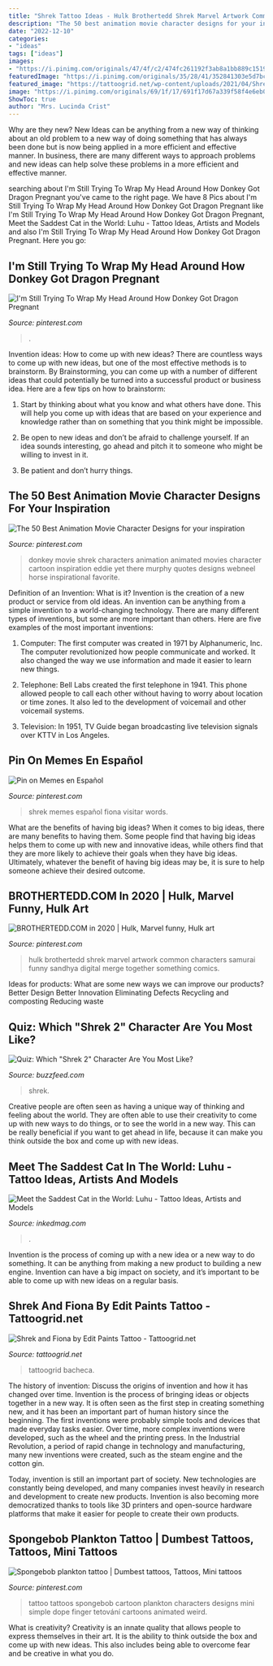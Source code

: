 ```yaml
---
title: "Shrek Tattoo Ideas - Hulk Brothertedd Shrek Marvel Artwork Common Characters Samurai Funny Sandhya Digital Merge Together Something Comics"
description: "The 50 best animation movie character designs for your inspiration"
date: "2022-12-10"
categories:
- "ideas"
tags: ["ideas"]
images:
- "https://i.pinimg.com/originals/47/4f/c2/474fc261192f3ab8a1bb889c1519a880.jpg"
featuredImage: "https://i.pinimg.com/originals/35/28/41/352841303e5d7bc2469b37dbdda42069.jpg"
featured_image: "https://tattoogrid.net/wp-content/uploads/2021/04/Shrek-and-Fiona-by-Edit-Paints-Tattoo.jpg"
image: "https://i.pinimg.com/originals/69/1f/17/691f17d67a339f58f4e6eb0b9dd69103.jpg"
ShowToc: true
author: "Mrs. Lucinda Crist"
---
```



Why are they new?
New Ideas can be anything from a new way of thinking about an old problem to a new way of doing something that has always been done but is now being applied in a more efficient and effective manner. In business, there are many different ways to approach problems and new ideas can help solve these problems in a more efficient and effective manner.

	

		
searching about I&#039;m Still Trying To Wrap My Head Around How Donkey Got Dragon Pregnant you've came to the right page. We have 8 Pics about I&#039;m Still Trying To Wrap My Head Around How Donkey Got Dragon Pregnant like I&#039;m Still Trying To Wrap My Head Around How Donkey Got Dragon Pregnant, Meet the Saddest Cat in the World: Luhu - Tattoo Ideas, Artists and Models and also I&#039;m Still Trying To Wrap My Head Around How Donkey Got Dragon Pregnant. Here you go:
		
    
## I&#039;m Still Trying To Wrap My Head Around How Donkey Got Dragon Pregnant

<img loading=lazy src="https://i.pinimg.com/originals/69/1f/17/691f17d67a339f58f4e6eb0b9dd69103.jpg" onerror="this.onerror=null;this.src='https://tse2.mm.bing.net/th?id=OIP.c_rlCx2uTHfl0nev4rvYcAHaE7&amp;pid=15.1';" alt="I&#039;m Still Trying To Wrap My Head Around How Donkey Got Dragon Pregnant">

_Source: pinterest.com_

>. 

	

Invention ideas: How to come up with new ideas?
There are countless ways to come up with new ideas, but one of the most effective methods is to brainstorm. By Brainstorming, you can come up with a number of different ideas that could potentially be turned into a successful product or business idea. Here are a few tips on how to brainstorm:
1. Start by thinking about what you know and what others have done. This will help you come up with ideas that are based on your experience and knowledge rather than on something that you think might be impossible.

2. Be open to new ideas and don’t be afraid to challenge yourself. If an idea sounds interesting, go ahead and pitch it to someone who might be willing to invest in it.

3. Be patient and don’t hurry things.

    
## The 50 Best Animation Movie Character Designs For Your Inspiration

<img loading=lazy src="https://i.pinimg.com/originals/35/28/41/352841303e5d7bc2469b37dbdda42069.jpg" onerror="this.onerror=null;this.src='https://tse3.mm.bing.net/th?id=OIP.mbCA0aPlaoCeEe_6GyYvdgHaE-&amp;pid=15.1';" alt="The 50 Best Animation Movie Character Designs for your inspiration">

_Source: pinterest.com_

>donkey movie shrek characters animation animated movies character cartoon inspiration eddie yet there murphy quotes designs webneel horse inspirational favorite. 

	

Definition of an Invention: What is it?
Invention is the creation of a new product or service from old ideas. An invention can be anything from a simple invention to a world-changing technology. There are many different types of inventions, but some are more important than others. Here are five examples of the most important inventions: 
1) Computer: The first computer was created in 1971 by Alphanumeric, Inc. The computer revolutionized how people communicate and worked. It also changed the way we use information and made it easier to learn new things.

2) Telephone: Bell Labs created the first telephone in 1941. This phone allowed people to call each other without having to worry about location or time zones. It also led to the development of voicemail and other voicemail systems.

3) Television: In 1951, TV Guide began broadcasting live television signals over KTTV in Los Angeles.

    
## Pin On Memes En Español

<img loading=lazy src="https://i.pinimg.com/736x/a7/9b/e4/a79be4defd607a2c17924caa6631084c.jpg" onerror="this.onerror=null;this.src='https://tse1.mm.bing.net/th?id=OIP.wn3VDUVeHlk5Lp39O6rzuAHaNK&amp;pid=15.1';" alt="Pin on Memes en Español">

_Source: pinterest.com_

>shrek memes español fiona visitar words. 

	

What are the benefits of having big ideas?
When it comes to big ideas, there are many benefits to having them. Some people find that having big ideas helps them to come up with new and innovative ideas, while others find that they are more likely to achieve their goals when they have big ideas. Ultimately, whatever the benefit of having big ideas may be, it is sure to help someone achieve their desired outcome.

    
## BROTHERTEDD.COM In 2020 | Hulk, Marvel Funny, Hulk Art

<img loading=lazy src="https://i.pinimg.com/originals/18/cf/f3/18cff3885dfd47f886d962f4d1e857c3.jpg" onerror="this.onerror=null;this.src='https://tse1.mm.bing.net/th?id=OIP.-x-hMlkYGU-LOs_atT01dAHaJQ&amp;pid=15.1';" alt="BROTHERTEDD.COM in 2020 | Hulk, Marvel funny, Hulk art">

_Source: pinterest.com_

>hulk brothertedd shrek marvel artwork common characters samurai funny sandhya digital merge together something comics. 

	

Ideas for products: What are some new ways we can improve our products?
Better Design
Better Innovation
Eliminating Defects
Recycling and composting
Reducing waste

    
## Quiz: Which &quot;Shrek 2&quot; Character Are You Most Like?

<img loading=lazy src="https://img.buzzfeed.com/buzzfeed-static/static/2020-04/15/15/enhanced/b3a4aae48d7a/original-2041-1586962934-2.jpg?crop=1018:533;6,19%26downsize=1250:*" onerror="this.onerror=null;this.src='https://tse2.mm.bing.net/th?id=OIP.HvUVh8sBKHVknhWIFHN5YgHaD4&amp;pid=15.1';" alt="Quiz: Which &quot;Shrek 2&quot; Character Are You Most Like?">

_Source: buzzfeed.com_

>shrek. 

	

Creative people are often seen as having a unique way of thinking and feeling about the world. They are often able to use their creativity to come up with new ways to do things, or to see the world in a new way. This can be really beneficial if you want to get ahead in life, because it can make you think outside the box and come up with new ideas.

    
## Meet The Saddest Cat In The World: Luhu - Tattoo Ideas, Artists And Models

<img loading=lazy src="https://www.inkedmag.com/.image/t_share/MTU5MDMyMDQ5NzMzMjE1ODkz/sad-cover1.jpg" onerror="this.onerror=null;this.src='https://tse4.mm.bing.net/th?id=OIP.sqpPOsDdmQNLZjqcdkAlaAHaHY&amp;pid=15.1';" alt="Meet the Saddest Cat in the World: Luhu - Tattoo Ideas, Artists and Models">

_Source: inkedmag.com_

>. 

	

Invention is the process of coming up with a new idea or a new way to do something. It can be anything from making a new product to building a new engine. Invention can have a big impact on society, and it’s important to be able to come up with new ideas on a regular basis.

    
## Shrek And Fiona By Edit Paints Tattoo - Tattoogrid.net

<img loading=lazy src="https://tattoogrid.net/wp-content/uploads/2021/04/Shrek-and-Fiona-by-Edit-Paints-Tattoo.jpg" onerror="this.onerror=null;this.src='https://tse3.mm.bing.net/th?id=OIP.I0O6jFjWAVqA-kkB1Z6vSgHaHC&amp;pid=15.1';" alt="Shrek and Fiona by Edit Paints Tattoo - Tattoogrid.net">

_Source: tattoogrid.net_

>tattoogrid bacheca. 

	

The history of invention: Discuss the origins of invention and how it has changed over time.
Invention is the process of bringing ideas or objects together in a new way. It is often seen as the first step in creating something new, and it has been an important part of human history since the beginning.
The first inventions were probably simple tools and devices that made everyday tasks easier. Over time, more complex inventions were developed, such as the wheel and the printing press. In the Industrial Revolution, a period of rapid change in technology and manufacturing, many new inventions were created, such as the steam engine and the cotton gin.

Today, invention is still an important part of society. New technologies are constantly being developed, and many companies invest heavily in research and development to create new products. Invention is also becoming more democratized thanks to tools like 3D printers and open-source hardware platforms that make it easier for people to create their own products.

    
## Spongebob Plankton Tattoo | Dumbest Tattoos, Tattoos, Mini Tattoos

<img loading=lazy src="https://i.pinimg.com/originals/47/4f/c2/474fc261192f3ab8a1bb889c1519a880.jpg" onerror="this.onerror=null;this.src='https://tse3.mm.bing.net/th?id=OIP.uXjuCYPNtmPedp99PVbq9QAAAA&amp;pid=15.1';" alt="Spongebob plankton tattoo | Dumbest tattoos, Tattoos, Mini tattoos">

_Source: pinterest.com_

>tattoo tattoos spongebob cartoon plankton characters designs mini simple dope finger tetování cartoons animated weird. 

	

What is creativity?
Creativity is an innate quality that allows people to express themselves in their art. It is the ability to think outside the box and come up with new ideas. This also includes being able to overcome fear and be creative in what you do.

